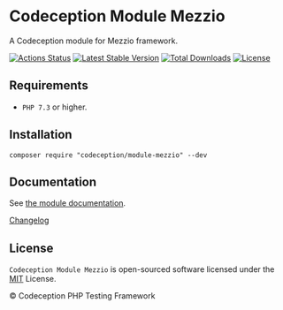 # Codeception Module Mezzio

A Codeception module for Mezzio framework.

[![Actions Status](https://github.com/Codeception/module-mezzio/workflows/CI/badge.svg)](https://github.com/Codeception/module-mezzio/actions)
[![Latest Stable Version](https://poser.pugx.org/codeception/module-mezzio/v/stable)](https://github.com/Codeception/module-mezzio/releases)
[![Total Downloads](https://poser.pugx.org/codeception/module-mezzio/downloads)](https://packagist.org/packages/codeception/module-mezzio)
[![License](https://poser.pugx.org/codeception/module-mezzio/license)](/LICENSE)

## Requirements

* `PHP 7.3` or higher.

## Installation

```
composer require "codeception/module-mezzio" --dev
```

## Documentation

See [the module documentation](https://codeception.com/docs/modules/Mezzio).

[Changelog](https://github.com/Codeception/module-mezzio/tags)

## License

`Codeception Module Mezzio` is open-sourced software licensed under the [MIT](/LICENSE) License.

© Codeception PHP Testing Framework
